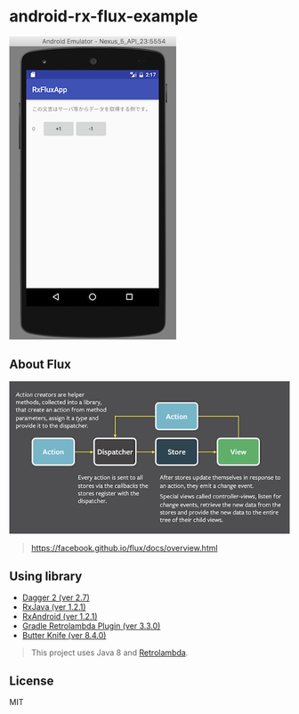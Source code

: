 # android-rx-flux-example

![RxFluxApp](rxfluxapp.png)

## About Flux

![Flux](flux.png)
> https://facebook.github.io/flux/docs/overview.html

## Using library

- [Dagger 2 (ver 2.7)](https://github.com/google/dagger)
- [RxJava (ver 1.2.1)](https://github.com/ReactiveX/RxJava)
- [RxAndroid (ver 1.2.1)](https://github.com/ReactiveX/RxAndroid)
- [Gradle Retrolambda Plugin (ver 3.3.0)](https://github.com/evant/gradle-retrolambda)
- [Butter Knife (ver 8.4.0)](https://github.com/JakeWharton/butterknife)

> This project uses Java 8 and [Retrolambda](https://github.com/orfjackal/retrolambda).

## License

MIT
